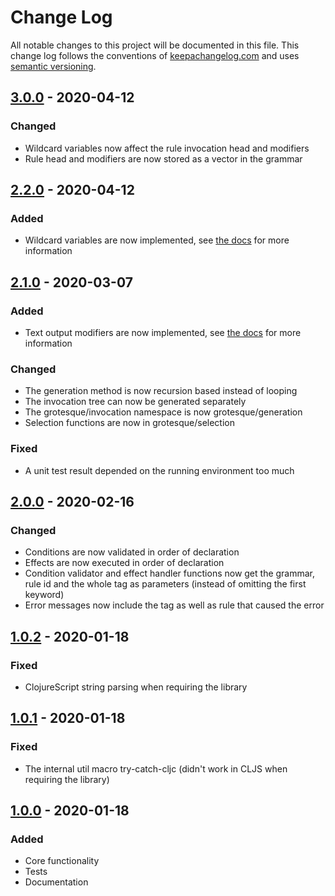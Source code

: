 # Change Log
All notable changes to this project will be documented in this file. This change log follows the conventions of [keepachangelog.com](http://keepachangelog.com/) and uses [semantic versioning](https://semver.org/).

## [3.0.0] - 2020-04-12
### Changed
- Wildcard variables now affect the rule invocation head and modifiers
- Rule head and modifiers are now stored as a vector in the grammar

## [2.2.0] - 2020-04-12
### Added
- Wildcard variables are now implemented, see [the docs](docs/variables.md) for more information

## [2.1.0] - 2020-03-07
### Added
- Text output modifiers are now implemented, see [the docs](docs/modifiers.md) for more information
### Changed
- The generation method is now recursion based instead of looping
- The invocation tree can now be generated separately
- The grotesque/invocation namespace is now grotesque/generation
- Selection functions are now in grotesque/selection
### Fixed 
- A unit test result depended on the running environment too much

## [2.0.0] - 2020-02-16
### Changed
- Conditions are now validated in order of declaration
- Effects are now executed in order of declaration
- Condition validator and effect handler functions now get the grammar, 
rule id and the whole tag as parameters (instead of omitting the first keyword)
- Error messages now include the tag as well as rule that caused the error

## [1.0.2] - 2020-01-18
### Fixed
- ClojureScript string parsing when requiring the library

## [1.0.1] - 2020-01-18
### Fixed
- The internal util macro try-catch-cljc (didn't work in CLJS when requiring the library)

## [1.0.0] - 2020-01-18
### Added
- Core functionality
- Tests
- Documentation

[Unreleased]: https://github.com/Aarneus/grotesque/compare/3.0.0...HEAD
[3.0.0]: https://github.com/Aarneus/grotesque/compare/2.2.0...3.0.0
[2.2.0]: https://github.com/Aarneus/grotesque/compare/2.1.0...2.2.0
[2.1.0]: https://github.com/Aarneus/grotesque/compare/2.0.0...2.1.0
[2.0.0]: https://github.com/Aarneus/grotesque/compare/1.0.2...2.0.0
[1.0.2]: https://github.com/Aarneus/grotesque/compare/1.0.1...1.0.2
[1.0.1]: https://github.com/Aarneus/grotesque/compare/1.0.0...1.0.1
[1.0.0]: https://github.com/Aarneus/grotesque/compare/0.0.0...1.0.0
